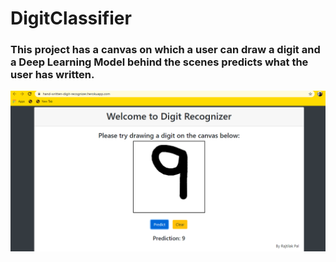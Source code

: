 # DigitClassifier

### This project has  a canvas on which a user can draw a digit and a Deep Learning Model behind the scenes predicts what the user has written. 


<img src="https://github.com/rajtilakls2510/DigitClassifier/blob/master/Project%20demo.png">

